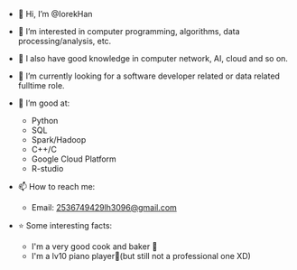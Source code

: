 - 👋 Hi, I’m @IorekHan

- 👀 I’m interested in computer programming, algorithms, data processing/analysis, etc. 
- 👀 I also have good knowledge in computer network, AI, cloud and so on.
- 👀 I’m currently looking for a software developer related or data related fulltime role.  

- 🌱 I’m good at:
  - Python
  - SQL
  - Spark/Hadoop
  - C++/C
  - Google Cloud Platform
  - R-studio

- 📫 How to reach me:
  - Email: 2536749429lh3096@gmail.com
  
- ⭐ Some interesting facts:
  - I'm a very good cook and baker 🍪
  - I'm a lv10 piano player🎹(but still not a professional one XD) 

<!---
LorekHan/LorekHan is a ✨ special ✨ repository because its `README.md` (this file) appears on your GitHub profile.
You can click the Preview link to take a look at your changes.
--->
